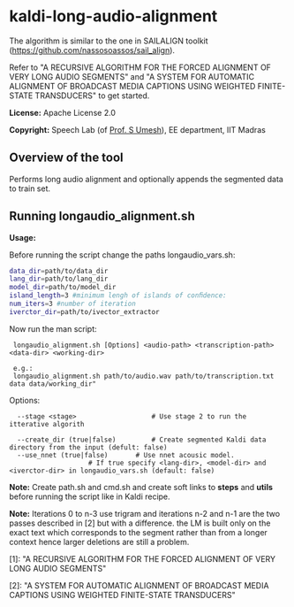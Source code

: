 # kaldi-long-audio-alignment

The algorithm is similar to the one in SAILALIGN toolkit (https://github.com/nassosoassos/sail_align).

Refer to "A RECURSIVE ALGORITHM FOR THE FORCED ALIGNMENT OF VERY LONG AUDIO SEGMENTS" and "A SYSTEM FOR AUTOMATIC ALIGNMENT OF BROADCAST MEDIA CAPTIONS USING WEIGHTED FINITE-STATE TRANSDUCERS" to get started.

**License:** Apache License 2.0

**Copyright:** Speech Lab (of [Prof. S Umesh](http://www.ee.iitm.ac.in/~umeshs/)), EE department, IIT Madras
				


<h2>Overview of the tool</h2>

Performs long audio alignment and optionally appends the segmented data to train set.


<h2>Running longaudio_alignment.sh</h2>

**Usage:**

Before running the script change the paths longaudio_vars.sh:
			
  
```bash
data_dir=path/to/data_dir
lang_dir=path/to/lang_dir
model_dir=path/to/model_dir
island_length=3 #minimum lengh of islands of conﬁdence: 
num_iters=3 #number of iteration
iverctor_dir=path/to/ivector_extractor
```


Now run the man script:
			
	 longaudio_alignment.sh [Options] <audio-path> <transcription-path> <data-dir> <working-dir>
  
     e.g.:    
	 longaudio_alignment.sh path/to/audio.wav path/to/transcription.txt data data/working_dir"
  
  Options:
  
	  --stage <stage>           		# Use stage 2 to run the itterative algorith
  
	  --create_dir (true|false) 		# Create segmented Kaldi data directory from the input (defult: false)	
	  --use_nnet (true|false)		# Use nnet acousic model.
						# If true specify <lang-dir>, <model-dir> and <iverctor-dir> in longaudio_vars.sh (default: false)

**Note:** Create path.sh and cmd.sh and create soft links to **steps** and **utils** before running the script like in Kaldi recipe.

**Note:** Iterations 0 to n-3 use trigram and iterations n-2 and n-1 are the two passes described in [2] but with a difference. the LM is built only on the exact text which corresponds to the segment rather than from a longer context hence larger deletions are still a problem.


[1]: "A RECURSIVE ALGORITHM FOR THE FORCED ALIGNMENT OF VERY LONG AUDIO SEGMENTS"

[2]: "A SYSTEM FOR AUTOMATIC ALIGNMENT OF BROADCAST MEDIA CAPTIONS USING WEIGHTED FINITE-STATE TRANSDUCERS"

